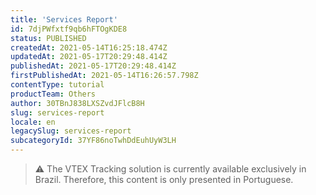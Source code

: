 ```yaml
---
title: 'Services Report'
id: 7djPWfxtf9qb6hFTOgKDE8
status: PUBLISHED
createdAt: 2021-05-14T16:25:18.474Z
updatedAt: 2021-05-17T20:29:48.414Z
publishedAt: 2021-05-17T20:29:48.414Z
firstPublishedAt: 2021-05-14T16:26:57.798Z
contentType: tutorial
productTeam: Others
author: 30TBnJ838LXSZvdJFlcB8H
slug: services-report
locale: en
legacySlug: services-report
subcategoryId: 37YF86noTwhDdEuhUyW3LH
---
```


>⚠️ The VTEX Tracking solution is currently available exclusively in Brazil. Therefore, this content is only presented in Portuguese.
